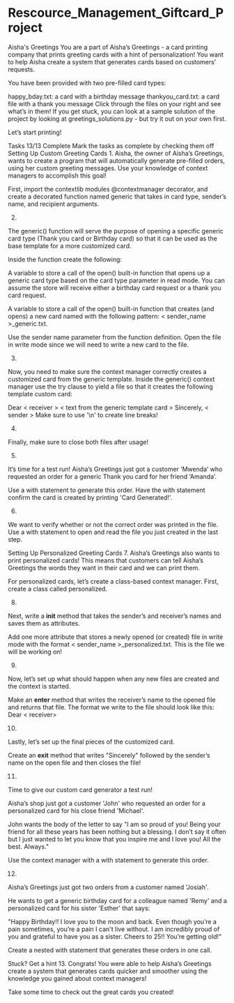 # Rescource_Management_Giftcard_Project

Aisha's Greetings
You are a part of Aisha’s Greetings - a card printing company that prints greeting cards with a hint of personalization! You want to help Aisha create a system that generates cards based on customers’ requests.

You have been provided with two pre-filled card types:

happy_bday.txt: a card with a birthday message
thankyou_card.txt: a card file with a thank you message
Click through the files on your right and see what’s in them! If you get stuck, you can look at a sample solution of the project by looking at greetings_solutions.py - but try it out on your own first.

Let’s start printing!

Tasks
13/13 Complete
Mark the tasks as complete by checking them off
Setting Up Custom Greeting Cards
1.
Aisha, the owner of Aisha’s Greetings, wants to create a program that will automatically generate pre-filled orders, using her custom greeting messages. Use your knowledge of context managers to accomplish this goal!

First, import the contextlib modules @contextmanager decorator, and create a decorated function named generic that takes in card type, sender’s name, and recipient arguments.


2.
The generic() function will serve the purpose of opening a specific generic card type (Thank you card or Birthday card) so that it can be used as the base template for a more customized card.

Inside the function create the following:

A variable to store a call of the open() built-in function that opens up a generic card type based on the card type parameter in read mode. You can assume the store will receive either a birthday card request or a thank you card request.

A variable to store a call of the open() built-in function that creates (and opens) a new card named with the following pattern: < sender_name >_generic.txt.

Use the sender name parameter from the function definition. Open the file in write mode since we will need to write a new card to the file.



3.
Now, you need to make sure the context manager correctly creates a customized card from the generic template. Inside the generic() context manager use the try clause to yield a file so that it creates the following template custom card:

Dear < receiver >
< text from the generic template card > 
Sincerely, < sender >
Make sure to use '\n' to create line breaks!


4.
Finally, make sure to close both files after usage!



5.
It’s time for a test run! Aisha’s Greetings just got a customer ‘Mwenda’ who requested an order for a generic Thank you card for her friend ‘Amanda’.

Use a with statement to generate this order. Have the with statement confirm the card is created by printing 'Card Generated!'.


6.
We want to verify whether or not the correct order was printed in the file. Use a with statement to open and read the file you just created in the last step.



Setting Up Personalized Greeting Cards
7.
Aisha’s Greetings also wants to print personalized cards! This means that customers can tell Aisha’s Greetings the words they want in their card and we can print them.

For personalized cards, let’s create a class-based context manager. First, create a class called personalized.


8.
Next, write a __init__ method that takes the sender’s and receiver’s names and saves them as attributes.

Add one more attribute that stores a newly opened (or created) file in write mode with the format < sender_name >_personalized.txt. This is the file we will be working on!



9.
Now, let’s set up what should happen when any new files are created and the context is started.

Make an __enter__ method that writes the receiver’s name to the opened file and returns that file. The format we write to the file should look like this: Dear < receiver>


10.
Lastly, let’s set up the final pieces of the customized card.

Create an __exit__ method that writes "Sincerely" followed by the sender’s name on the open file and then closes the file!


11.
Time to give our custom card generator a test run!

Aisha’s shop just got a customer 'John' who requested an order for a personalized card for his close friend 'Michael'.

John wants the body of the letter to say "I am so proud of you! Being your friend for all these years has been nothing but a blessing. I don’t say it often but I just wanted to let you know that you inspire me and I love you! All the best. Always."

Use the context manager with a with statement to generate this order.


12.
Aisha’s Greetings just got two orders from a customer named 'Josiah'.

He wants to get a generic birthday card for a colleague named 'Remy' and a personalized card for his sister 'Esther' that says:

"Happy Birthday!! I love you to the moon and back. Even though you’re a pain sometimes, you’re a pain I can't live without. I am incredibly proud of you and grateful to have you as a sister. Cheers to 25!! You’re getting old!“

Create a nested with statement that generates these orders in one call.


Stuck? Get a hint
13.
Congrats! You were able to help Aisha’s Greetings create a system that generates cards quicker and smoother using the knowledge you gained about context managers!

Take some time to check out the great cards you created!
